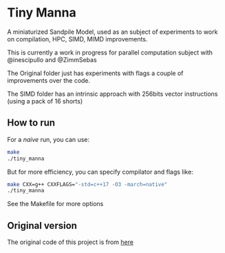 # Tiny Manna

A miniaturized Sandpile Model, used as an subject of experiments to work on compilation, HPC, SIMD, MIMD improvements.

This is currently a work in progress for parallel computation subject with @inescipullo and @ZimmSebas

The Original folder just has experiments with flags a couple of improvements over the code. 

The SIMD folder has an intrinsic approach with 256bits vector instructions (using a pack of 16 shorts)

## How to run

For a *naive* run, you can use: 

```bash
make
./tiny_manna
```

But for more efficiency, you can specify compilator and flags like:

```bash
make CXX=g++ CXXFLAGS="-std=c++17 -O3 -march=native"
./tiny_manna
```

See the Makefile for more options

## Original version 

The original code of this project is from [here](https://github.com/computacionparalela/tiny_manna)